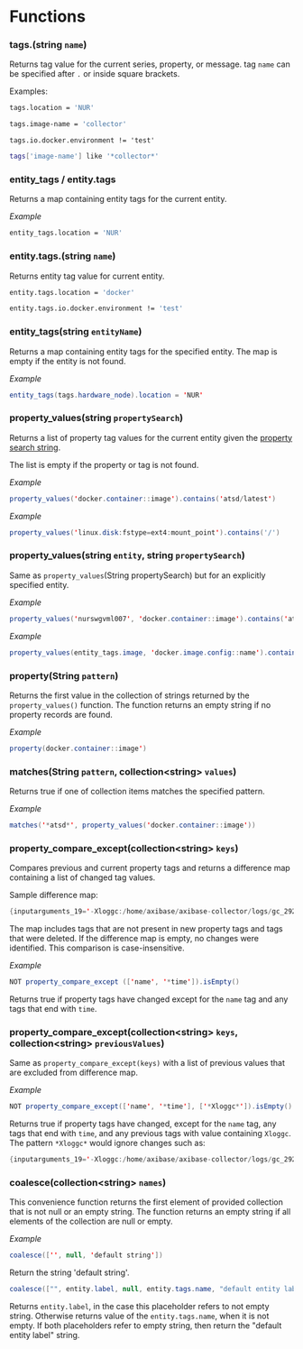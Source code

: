 # Functions

### tags.(string `name`)

Returns tag value for the current series, property, or message. tag `name` can be specified after `.` or inside square brackets.

Examples:

```sh
tags.location = 'NUR'
```

```sh
tags.image-name = 'collector'
```

```
tags.io.docker.environment != 'test'
```

```sh
tags['image-name'] like '*collector*'
```

### entity_tags / entity.tags

Returns a map containing entity tags for the current entity.

_Example_

```sh
entity_tags.location = 'NUR'
```

### entity.tags.(string `name`)

Returns entity tag value for current entity.

```sh
entity.tags.location = 'docker'
```

```sh
entity.tags.io.docker.environment != 'test'
```

### entity_tags(string `entityName`)

Returns a map containing entity tags for the specified entity.
The map is empty if the entity is not found.

_Example_

```java
entity_tags(tags.hardware_node).location = 'NUR'
```

### property_values(string `propertySearch`)

Returns a list of property tag values for the current entity given the [property search string](../property-search-syntax.md).

The list is empty if the property or tag is not found.

_Example_

```java
property_values('docker.container::image').contains('atsd/latest')
```

_Example_

```java
property_values('linux.disk:fstype=ext4:mount_point').contains('/')
```

### property_values(string `entity`, string `propertySearch`)

Same as `property_values`(String propertySearch) but for an explicitly specified entity.

_Example_

```java
property_values('nurswgvml007', 'docker.container::image').contains('atsd/latest')
```

_Example_

```java
property_values(entity_tags.image, 'docker.image.config::name').contains('atsd/latest')
```

### property(String `pattern`)

Returns the first value in the collection of strings returned by the `property_values()` function. The function returns an empty string if no property records are found.

_Example_

```java
property(docker.container::image')
```

### matches(String `pattern`, collection\<string> `values`)

Returns true if one of collection items matches the specified pattern.

_Example_

```java
matches('*atsd*', property_values('docker.container::image'))
```



### property_compare_except(collection\<string> `keys`)

Compares previous and current property tags and returns a difference map containing a list of changed tag values.

Sample difference map:

```java
{inputarguments_19='-Xloggc:/home/axibase/axibase-collector/logs/gc_29286.log' -> '-Xloggc:/home/axibase/axibase-collector/logs/gc_13091.log'}
```

The map includes tags that are not present in new property tags and tags that were deleted.
If the difference map is empty, no changes were identified.
This comparison is case-insensitive.

_Example_

```java
NOT property_compare_except (['name', '*time']).isEmpty()
```

Returns true if property tags have changed except for the `name` tag and any tags that end with `time`.

### property_compare_except(collection\<string> `keys`, collection\<string> `previousValues`)

Same as `property_compare_except(keys)` with a list of previous values that are excluded from difference map.

_Example_

```java
NOT property_compare_except(['name', '*time'], ['*Xloggc*']).isEmpty()
```

Returns true if property tags have changed, except for the `name` tag, any tags that end with `time`, and any previous tags with value containing `Xloggc`. The pattern `*Xloggc*` would ignore changes such as:

``` java
{inputarguments_19='-Xloggc:/home/axibase/axibase-collector/logs/gc_29286.log'-> '-Xloggc:/home/axibase/axibase-collector/logs/gc_13091.log'}
```

### coalesce(collection\<string> `names`)

This convenience function returns the first element of provided collection that is not null or an empty string.
The function returns an empty string if all elements of the collection are null or empty.

_Example_

```java
coalesce(['', null, 'default string'])
```
Return the string 'default string'.

```java
coalesce(["", entity.label, null, entity.tags.name, "default entity label"])
```
Returns `entity.label`, in the case this placeholder refers to not empty string.
Otherwise returns value of the `entity.tags.name`, when it is not empty.
If both placeholders refer to empty string, then return the "default entity label" string.
